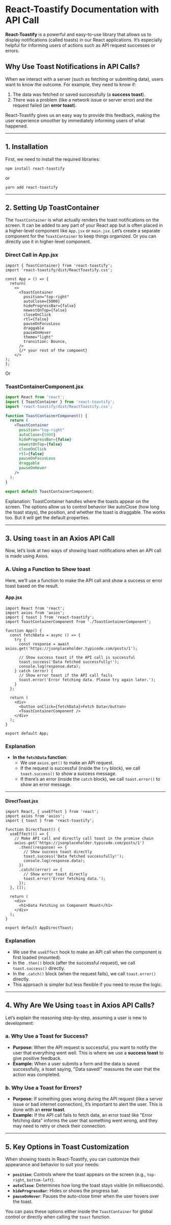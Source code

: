 # React-Toastify Documentation with API Call

**React-Toastify** is a powerful and easy-to-use library that allows us to display notifications (called toasts) in our React applications. It’s especially helpful for informing users of actions such as API request successes or errors.

## Why Use Toast Notifications in API Calls?

When we interact with a server (such as fetching or submitting data), users want to know the outcome. For example, they need to know if:
1. The data was fetched or saved successfully (a **success toast**).
2. There was a problem (like a network issue or server error) and the request failed (an **error toast**).

React-Toastify gives us an easy way to provide this feedback, making the user experience smoother by immediately informing users of what happened.

---
## 1. Installation

First, we need to install the required libraries:

```
npm install react-toastify
```
or
```
yarn add react-toastify
```
---
## 2. Setting Up ToastContainer

The `ToastContainer` is what actually renders the toast notifications on the screen. It can be added to any part of your React app but is often placed in a higher-level component like `App.jsx` or `main.jsx`. Let’s create a separate component for the `ToastContainer` to keep things organized. Or you can directly use it in higher-level component.

### **Direct Call in App.jsx**

```
import { ToastContainer} from 'react-toastify';
import 'react-toastify/dist/ReactToastify.css';

const App = () => {
  return(
    <>
      <ToastContainer
        position="top-right"
        autoClose={5000}
        hideProgressBar={false}
        newestOnTop={false}
        closeOnClick
        rtl={false}
        pauseOnFocusLoss
        draggable
        pauseOnHover
        theme="light"
        transition: Bounce,
      />
      {/* your rest of the compoent}
    </>
);
};
```
Or 
### **ToastContainerComponent.jsx**

```jsx
import React from 'react';
import { ToastContainer } from 'react-toastify';
import 'react-toastify/dist/ReactToastify.css';

function ToastContainerComponent() {
  return (
    <ToastContainer
      position="top-right"
      autoClose={5000}
      hideProgressBar={false}
      newestOnTop={false}
      closeOnClick
      rtl={false}
      pauseOnFocusLoss
      draggable
      pauseOnHover
    />
  );
}

export default ToastContainerComponent;
```

Explanation:
    ToastContainer handles where the toasts appear on the screen.
    The options allow us to control behavior like autoClose (how long the toast stays), the position, and whether the toast is draggable.
    The  <ToastConatiner /> works too. But it will get the default properties.

---

## 3. Using `toast` in an Axios API Call

Now, let’s look at two ways of showing toast notifications when an API call is made using Axios.

### A. Using a Function to Show toast

Here, we’ll use a function to make the API call and show a success or error toast based on the result.

#### **App.jsx**

```
import React from 'react';
import axios from 'axios';
import { toast } from 'react-toastify';
import ToastContainerComponent from './ToastContainerComponent';

function App() {
  const fetchData = async () => {
    try {
      const response = await axios.get('https://jsonplaceholder.typicode.com/posts/1');
      
      // Show success toast if the API call is successful
      toast.success('Data fetched successfully!');
      console.log(response.data);
    } catch (error) {
      // Show error toast if the API call fails
      toast.error('Error fetching data. Please try again later.');
    }
  };

  return (
    <div>
      <button onClick={fetchData}>Fetch Data</button>
      <ToastContainerComponent />
    </div>
  );
}

export default App;
```

### Explanation
- **In the `fetchData` function**:
  - We use `axios.get()` to make an API request.
  - If the request is successful (inside the `try` block), we call `toast.success()` to show a success message.
  - If there’s an error (inside the `catch` block), we call `toast.error()` to show an error message.

---

#### **DirectToast.jsx**

```
import React, { useEffect } from 'react';
import axios from 'axios';
import { toast } from 'react-toastify';

function DirectToast() {
  useEffect(() => {
    // Make API call and directly call toast in the promise chain
    axios.get('https://jsonplaceholder.typicode.com/posts/1')
      .then((response) => {
        // Show success toast directly
        toast.success('Data fetched successfully!');
        console.log(response.data);
      })
      .catch((error) => {
        // Show error toast directly
        toast.error('Error fetching data.');
      });
  }, []);

  return (
    <div>
      <h1>Data Fetching on Component Mount</h1>
    </div>
  );
}

export default AppDirectToast;
```

### Explanation
- We use the `useEffect` hook to make an API call when the component is first loaded (mounted).
- In the `.then()` block (after the successful request), we call `toast.success()` directly.
- In the `.catch()` block (when the request fails), we call `toast.error()` directly.
- This approach is simpler but less flexible if you need to reuse the logic.

---

## 4. Why Are We Using `toast` in Axios API Calls?

Let’s explain the reasoning step-by-step, assuming a user is new to development:

### a. Why Use a Toast for Success?
- **Purpose:** When the API request is successful, you want to notify the user that everything went well. This is where we use a **success toast** to give positive feedback.
- **Example:** When a user submits a form and the data is saved successfully, a toast saying, "Data saved!" reassures the user that the action was completed.

### b. Why Use a Toast for Errors?
- **Purpose:** If something goes wrong during the API request (like a server issue or bad internet connection), it’s important to alert the user. This is done with an **error toast**.
- **Example:** If the API call fails to fetch data, an error toast like "Error fetching data" informs the user that something went wrong, and they may need to retry or check their connection.

---

## 5. Key Options in Toast Customization

When showing toasts in React-Toastify, you can customize their appearance and behavior to suit your needs:

- **`position`**: Controls where the toast appears on the screen (e.g., `top-right`, `bottom-left`).
- **`autoClose`**: Determines how long the toast stays visible (in milliseconds).
- **`hideProgressBar`**: Hides or shows the progress bar.
- **`pauseOnHover`**: Pauses the auto-close timer when the user hovers over the toast.

You can pass these options either inside the `ToastContainer` for global control or directly when calling the `toast` function.
